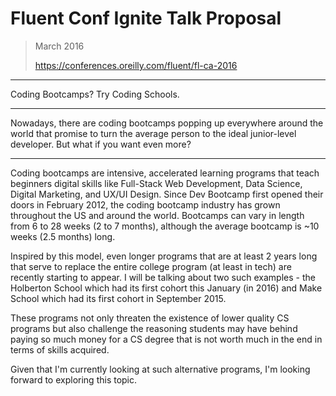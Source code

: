 # Fluent Conf Ignite Talk Proposal

> March 2016
>
> https://conferences.oreilly.com/fluent/fl-ca-2016

---

Coding Bootcamps? Try Coding Schools.

---

Nowadays, there are coding bootcamps popping up everywhere around the world that promise to turn the average person to the ideal junior-level developer. But what if you want even more?

---

Coding bootcamps are intensive, accelerated learning programs that teach beginners digital skills like Full-Stack Web Development, Data Science, Digital Marketing, and UX/UI Design. Since Dev Bootcamp first opened their doors in February 2012, the coding bootcamp industry has grown throughout the US and around the world. Bootcamps can vary in length from 6 to 28 weeks (2 to 7 months), although the average bootcamp is ~10 weeks (2.5 months) long.

Inspired by this model, even longer programs that are at least 2 years long that serve to replace the entire college program (at least in tech) are recently starting to appear. I will be talking about two such examples - the Holberton School which had its first cohort this January (in 2016) and Make School which had its first cohort in September 2015.

These programs not only threaten the existence of lower quality CS programs but also challenge the reasoning students may have behind paying so much money for a CS degree that is not worth much in the end in terms of skills acquired.

Given that I'm currently looking at such alternative programs, I'm looking forward to exploring this topic.
